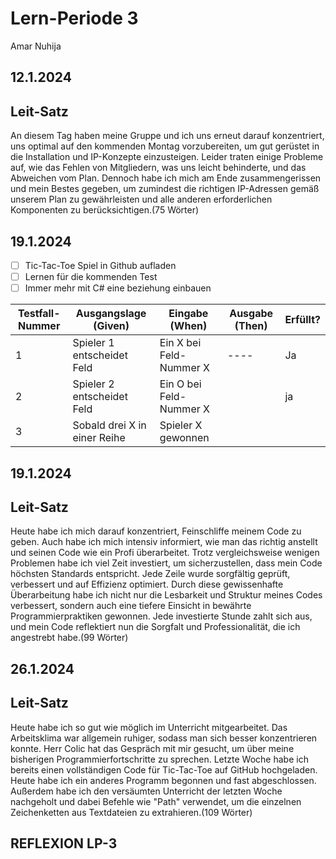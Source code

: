 # Lern-Periode 3

Amar Nuhija

## 12.1.2024

## Leit-Satz

An diesem Tag haben meine Gruppe und ich uns erneut darauf konzentriert, uns optimal auf den kommenden Montag vorzubereiten, um gut gerüstet in die Installation und IP-Konzepte einzusteigen. Leider traten einige Probleme auf, wie das Fehlen von Mitgliedern, was uns leicht behinderte, und das Abweichen vom Plan. Dennoch habe ich mich am Ende zusammengerissen und mein Bestes gegeben, um zumindest die richtigen IP-Adressen gemäß unserem Plan zu gewährleisten und alle anderen erforderlichen Komponenten zu berücksichtigen.(75 Wörter)


## 19.1.2024

- [ ] Tic-Tac-Toe Spiel in Github aufladen
- [ ] Lernen für die kommenden Test
- [ ] Immer mehr mit C# eine beziehung einbauen

| Testfall-Nummer | Ausgangslage (Given) | Eingabe (When) | Ausgabe (Then) | Erfüllt? |
| --------------- | -------------------- | -------------- | -------------- | -------- |
| 1               |       Spieler 1 entscheidet Feld               |   Ein X bei Feld-Nummer X             |       ----      |     Ja     |
|2                |  Spieler 2 entscheidet Feld                    |   Ein O bei Feld-Nummer X             |                |   ja       |
| 3               |   Sobald drei X in einer Reihe                   |  Spieler X gewonnen              |                |          |


## 19.1.2024

## Leit-Satz

Heute habe ich mich darauf konzentriert, Feinschliffe meinem Code zu geben. Auch habe ich mich intensiv informiert, wie man das richtig anstellt und seinen Code wie ein Profi überarbeitet. Trotz vergleichsweise wenigen Problemen habe ich viel Zeit investiert, um sicherzustellen, dass mein Code höchsten Standards entspricht. Jede Zeile wurde sorgfältig geprüft, verbessert und auf Effizienz optimiert. Durch diese gewissenhafte Überarbeitung habe ich nicht nur die Lesbarkeit und Struktur meines Codes verbessert, sondern auch eine tiefere Einsicht in bewährte Programmierpraktiken gewonnen. Jede investierte Stunde zahlt sich aus, und mein Code reflektiert nun die Sorgfalt und Professionalität, die ich angestrebt habe.(99 Wörter)

## 26.1.2024

## Leit-Satz


Heute habe ich so gut wie möglich im Unterricht mitgearbeitet. Das Arbeitsklima war allgemein ruhiger, sodass man sich besser konzentrieren konnte. Herr Colic hat das Gespräch mit mir gesucht, um über meine bisherigen Programmierfortschritte zu sprechen. Letzte Woche habe ich bereits einen vollständigen Code für Tic-Tac-Toe auf GitHub hochgeladen. Heute habe ich ein anderes Programm begonnen und fast abgeschlossen. Außerdem habe ich den versäumten Unterricht der letzten Woche nachgeholt und dabei Befehle wie "Path" verwendet, um die einzelnen Zeichenketten aus Textdateien zu extrahieren.(109 Wörter)



## REFLEXION LP-3





